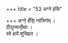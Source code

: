 +++
title = "53 अग्ने हंसि"

+++
अग्ने॒ हँसि॒ न्य॑त्रिण॑म् ।  
दीद्य॒न्मर्त्ये॒ष्वा ।  
स्वे क्षये॑ शुचिव्रत ।